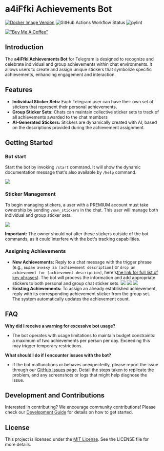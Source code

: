 # a4iFfki Achievements Bot
[![Docker Image Version](https://img.shields.io/docker/v/rus2m/achievements-bot-app)](https://hub.docker.com/repository/docker/rus2m/achievements-bot-app/general) ![GitHub Actions Workflow Status](https://img.shields.io/github/actions/workflow/status/progaem/a4iFfki/deploy.yml) ![pylint](https://img.shields.io/badge/PyLint-8.14-yellow?logo=python&logoColor=white)

[!["Buy Me A Coffee"](https://www.buymeacoffee.com/assets/img/custom_images/orange_img.png)](https://buymeacoffee.com/progaem)

## Introduction
The **a4iFfki Achievements Bot** for Telegram is designed to recognize and celebrate individual and group achievements within chat environments. It allows users to create and assign unique stickers that symbolize specific achievements, enhancing engagement and interaction.

## Features
- **Individual Sticker Sets:** Each Telegram user can have their own set of stickers that represent their personal achievements.
- **Group Sticker Sets:** Chats can maintain collective sticker sets to track of all achievements awarded to the chat members
- **AI-Generated Stickers:** Stickers are dynamically created with AI, based on the descriptions provided during the achievement assignment.

## Getting Started

### Bot start
Start the bot by invoking `/start` command. It will show the dynamic documentation message that's also available by `/help` command.

![](resources/demo/start_demo.png)

### Sticker Management
To begin managing stickers, a user with a PREMIUM account must take ownership by sending `/own_stickers` in the chat. This user will manage both individual and group sticker sets.

![](resources/demo/own_stickers_demo.png)

**Important:** The owner should not alter these stickers outside of the bot commands, as it could interfere with the bot's tracking capabilities.

### Assigning Achievements
- **New Achievements:** Reply to a chat message with the trigger phrase (e.g., `выдаю ачивку за [achievement description]` or `drop an achievement for [achievement description]`, here's[the link for full list of key phrases](resources/key.txt)). The bot will process the information and add appropriate stickers to both personal and group chat sticker sets.
![](resources/demo/give_achievement_demo.png)
![](resources/demo/user_stickerset_demo.png)
![](resources/demo/chat_stickerset_demo.png)
- **Existing Achievements:** To assign an already established achievement, reply with its corresponding achievement sticker from the group set. The system automatically updates the achievement count.

## FAQ

**Why did I receive a warning for excessive bot usage?**
- The bot operates with usage limitations to maintain budget constraints: a maximum of two achievements per person per day. Exceeding this may trigger temporary restrictions.

**What should I do if I encounter issues with the bot?**
- If the bot malfunctions or behaves unexpectedly, please report the issue through our [GitHub Issues](https://github.com/progaem/a4iFfki/issues) page. Detail the steps taken to replicate the problem, and any screenshots or logs that might help diagnose the issue.

## Development and Contributions
Interested in contributing? We encourage community contributions! Please check our [Development Guide](src/DEVELOPMENT.md) for details on how to get started.

## License
This project is licensed under the [MIT License](LICENSE). See the LICENSE file for more details.